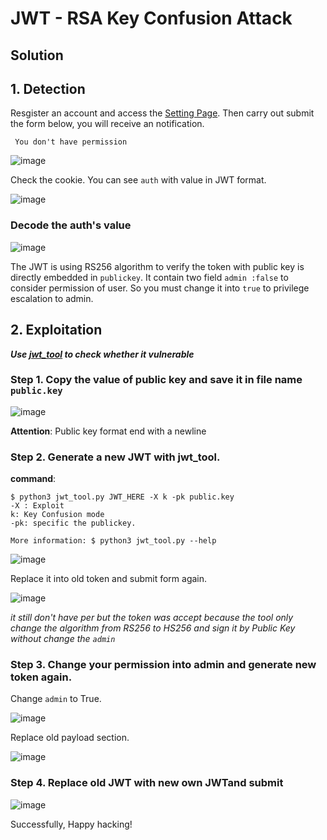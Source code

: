 # JWT - RSA Key Confusion Attack

## Solution

## 1. Detection

Resgister an account and access the [Setting Page](https://blog-vul.herokuapp.com/setting/). Then carry out submit the form below, you will receive an notification.

` You don't have permission`

![image](https://user-images.githubusercontent.com/83699106/132470059-2e1ac5e9-b39f-4f94-a58d-e5ba714d67d3.png)



Check the cookie. You can see `auth` with value in JWT format.

![image](https://user-images.githubusercontent.com/83699106/132470786-35fbd491-bdd8-4b66-8a0c-f1c9f9f62fd4.png)




### Decode the auth's value 

![image](https://user-images.githubusercontent.com/83699106/132471583-7e028d69-55e9-4b72-9c7b-efe4dd7557be.png)


The JWT is using RS256 algorithm to verify the token with public key is directly embedded in `publickey`.
It contain two field `admin :false` to consider permission of user. So you must change it into `true` to privilege escalation to admin.

## 2. Exploitation

__*Use [jwt_tool](https://github.com/ticarpi/jwt_tool) to check whether it vulnerable*__



### Step 1. Copy the value of public key and save it in file name ` public.key `

![image](https://user-images.githubusercontent.com/83699106/132473838-8c0d1faa-2933-4b57-9d7a-fc311708c122.png)


__Attention__: Public key format end with a newline



### Step 2. Generate a new JWT with jwt_tool.

__command__: 

```
$ python3 jwt_tool.py JWT_HERE -X k -pk public.key 
-X : Exploit
k: Key Confusion mode
-pk: specific the publickey.

More information: $ python3 jwt_tool.py --help

```

![image](https://user-images.githubusercontent.com/83699106/132474574-2205cbaa-3bb2-43ff-898d-055e64e29329.png)


Replace it into old token and submit form again.

![image](https://user-images.githubusercontent.com/83699106/132476453-a6bdb530-a975-4940-a4a3-8e52f5a97f14.png)


*it still don't have per but the token was accept because the tool only change the algorithm from RS256 to HS256 and sign it by Public Key without 
change the `admin`*



### Step 3. Change your permission into admin and generate new token again.

Change `admin` to True.

![image](https://user-images.githubusercontent.com/83699106/132477345-ce7ad964-3e83-4cc2-be62-d5309aa169bd.png)


Replace old payload section.

![image](https://user-images.githubusercontent.com/83699106/132479268-9b3b1c9d-6d7b-41d3-9a32-bc22b307ac67.png)


### Step 4. Replace old JWT with new own JWTand submit

![image](https://user-images.githubusercontent.com/83699106/132479179-d79ab5fc-8888-4cd9-930c-d3535b8e48a0.png)


Successfully, Happy hacking!
 
